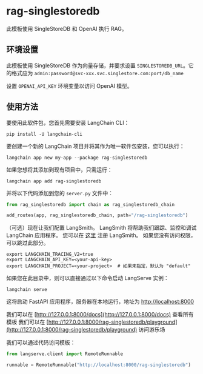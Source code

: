 # rag-singlestoredb

此模板使用 SingleStoreDB 和 OpenAI 执行 RAG。

## 环境设置

此模板使用 SingleStoreDB 作为向量存储，并要求设置 `SINGLESTOREDB_URL`。它的格式应为 `admin:password@svc-xxx.svc.singlestore.com:port/db_name`

设置 `OPENAI_API_KEY` 环境变量以访问 OpenAI 模型。

## 使用方法

要使用此软件包，您首先需要安装 LangChain CLI：

```shell
pip install -U langchain-cli
```

要创建一个新的 LangChain 项目并将其作为唯一软件包安装，您可以执行：

```shell
langchain app new my-app --package rag-singlestoredb
```

如果您想将其添加到现有项目中，只需运行：

```shell
langchain app add rag-singlestoredb
```

并将以下代码添加到您的 `server.py` 文件中：
```python
from rag_singlestoredb import chain as rag_singlestoredb_chain

add_routes(app, rag_singlestoredb_chain, path="/rag-singlestoredb")
```

（可选）现在让我们配置 LangSmith。 
LangSmith 将帮助我们跟踪、监控和调试 LangChain 应用程序。 
您可以在 [这里](https://smith.langchain.com/) 注册 LangSmith。 
如果您没有访问权限，可以跳过此部分。

```shell
export LANGCHAIN_TRACING_V2=true
export LANGCHAIN_API_KEY=<your-api-key>
export LANGCHAIN_PROJECT=<your-project>  # 如果未指定，默认为 "default"
```

如果您在此目录中，则可以直接通过以下命令启动 LangServe 实例：

```shell
langchain serve
```

这将启动 FastAPI 应用程序，服务器在本地运行，地址为 
[http://localhost:8000](http://localhost:8000)

我们可以在 [http://127.0.0.1:8000/docs](http://127.0.0.1:8000/docs) 查看所有模板
我们可以在 [http://127.0.0.1:8000/rag-singlestoredb/playground](http://127.0.0.1:8000/rag-singlestoredb/playground) 访问游乐场  

我们可以通过代码访问模板：

```python
from langserve.client import RemoteRunnable

runnable = RemoteRunnable("http://localhost:8000/rag-singlestoredb")
```